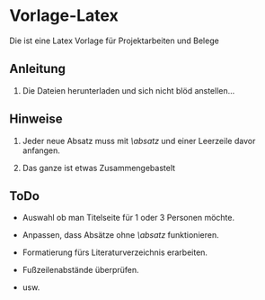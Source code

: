 # Vorlage-Latex
Die ist eine Latex Vorlage für Projektarbeiten und Belege

## Anleitung

1. Die Dateien herunterladen und sich nicht blöd anstellen...

## Hinweise

1. Jeder neue Absatz muss mit *\absatz* und einer Leerzeile davor anfangen.

2. Das ganze ist etwas Zusammengebastelt

## ToDo
- Auswahl ob man Titelseite für 1 oder 3 Personen möchte.

- Anpassen, dass Absätze ohne *\absatz* funktionieren.

- Formatierung fürs Literaturverzeichnis erarbeiten.

- Fußzeilenabstände überprüfen.

- usw.
